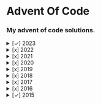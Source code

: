 # Advent Of Code
### My advent of code solutions.

<details>
  <summary>[✓] 2023</summary>
  <details>
    <summary>Day 1</summary>
    <ul>
      <li>[✓] Part 1</li>
      <li>[x] Part 2</li>
    </ul>
  </details>
  <details>
    <summary>Day 2</summary>
    <ul>
      <li>[✓] Part 1</li>
      <li>[x] Part 2</li>
    </ul>
  </details>
  <details>
    <summary>Day 4</summary>
    <ul>
      <li>[✓] Part 1</li>
      <li>[x] Part 2</li>
    </ul>
  </details>
  <details>
    <summary>Day 6</summary>
    <ul>
      <li>[✓] Part 1</li>
      <li>[x] Part 2</li>
    </ul>
  </details>
  <details>
    <summary>Day 7</summary>
    <ul>
      <li>[✓] Part 1</li>
      <li>[x] Part 2</li>
    </ul>
    </details>
  <details>
    <summary>Day 8</summary>
    <ul>
      <li>[✓] Part 1</li>
      <li>[x] Part 2</li>
    </ul>
    </details>
</details>

<details><summary>[x] 2022</summary> -Nothing yet. </details>

<details><summary>[x] 2021</summary> Nothing yet. </details>

<details><summary>[x] 2020</summary> Nothing yet. </details>

<details><summary>[x] 2019</summary> Nothing yet. </details>

<details><summary>[x] 2018</summary> Nothing yet. </details>

<details><summary>[x] 2017</summary> Nothing yet. </details>

<details><summary>[x] 2016</summary> Nothing yet. </details>

<details>
  <summary>[✓] 2015</summary>
  
  - Day 1
</details>
